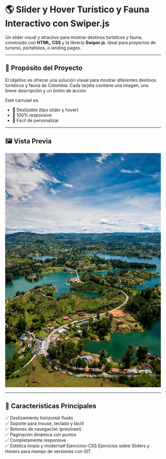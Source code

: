 # 🌎 Slider y Hover Turístico y Fauna Interactivo con Swiper.js

Un slider visual y atractivo para mostrar destinos turísticos y fauna, construido con **HTML, CSS** y la librería **Swiper.js**. Ideal para proyectos de turismo, portafolios, o landing pages.

---

## 🎯 Propósito del Proyecto

El objetivo es ofrecer una solución visual para mostrar diferentes destinos turísticos y fauna de Colombia. Cada tarjeta contiene una imagen, una breve descripción y un botón de acción.

Este carrusel es:
- 🔁 Deslizable (tipo slider y hover)
- 📱 100% responsive
- 🧩 Fácil de personalizar

---

## 🖼️ Vista Previa

![preview](img/Guatepe.jpg)

---

## 🚧 Características Principales

✅ Deslizamiento horizontal fluido  
✅ Soporte para mouse, teclado y táctil  
✅ Botones de navegación (prev/next)  
✅ Paginación dinámica con puntos  
✅ Completamente responsive  
✅ Estética limpia y moderna# Ejercicios-CSS
Ejercicios sobre Sliders y Hovers para manejo de versiones con GIT.
